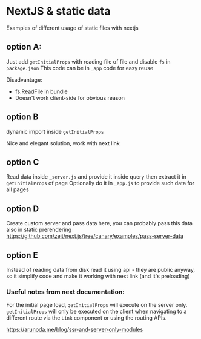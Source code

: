 # NextJS & static data
Examples of different usage of static files with nextjs

## option A:

Just add `getInitialProps` with reading file of file and disable `fs` in `package.json`
This code can be in `_app` code for easy reuse

Disadvantage:

- fs.ReadFile in bundle
- Doesn't work client-side for obvious reason

## option B

dynamic import inside `getInitialProps`

Nice and elegant solution, work with next link

## option C

Read data inside `_server.js` and provide it inside query then extract it in `getInitialProps` of page
Optionally do it in `_app.js` to provide such data for all pages

## option D

Create custom server and pass data here, you can probably pass this data also in static prerendering
https://github.com/zeit/next.js/tree/canary/examples/pass-server-data 

## option E

Instead of reading data from disk read it using api - they are public anyway, so it simplify code and make it working with next link (and it's preloading)

### Useful notes from next documentation:
For the initial page load, `getInitialProps` will execute on the server only. `getInitialProps` will only be executed on the client when navigating to a different route via the `Link` component or using the routing APIs.

https://arunoda.me/blog/ssr-and-server-only-modules
